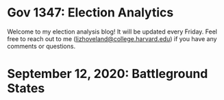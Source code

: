 # Gov 1347: Election Analytics
Welcome to my election analysis blog! It will be updated every Friday. Feel free to reach out to me (lizhoveland@college.harvard.edu) if you have any comments or questions.

# September 12, 2020: Battleground States
